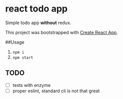 # react todo app

Simple todo app __without__ redux.

This project was bootstrapped with [Create React App](https://github.com/facebookincubator/create-react-app).

##Usage

1. `npm i`
2. `npm start`

## TODO

- [ ] tests with enzyme
- [ ] proper eslint, standard cli is not that great
